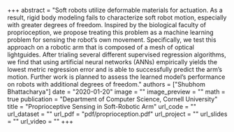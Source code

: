 +++
abstract = "Soft robots utilize deformable materials for actuation. As a result, rigid body modeling fails to characterize soft robot motion, especially with greater degrees of freedom. Inspired by the biological faculty of proprioception, we propose treating this problem as a machine learning problem for sensing the robot’s own movement. Specifically, we test this approach on a robotic arm that is composed of a mesh of optical lightguides. After trialing several different supervised regression algorithms, we find that using artificial neural networks (ANNs) empirically yields the lowest metric regression error and is able to successfully predict the arm’s motion. Further work is planned to assess the learned model’s performance on robots with additional degrees of freedom."
authors = ["Shubhom Bhattacharya"]
date = "2020-01-20"
image = ""
image_preview = ""
math = true
publication = "Department of Computer Science, Cornell University"
title = "Proprioceptive Sensing in Soft-Robotic Arm"
url_code = ""
url_dataset = ""
url_pdf = "pdf/proprioception.pdf"
url_project = ""
url_slides = ""
url_video = ""
+++
